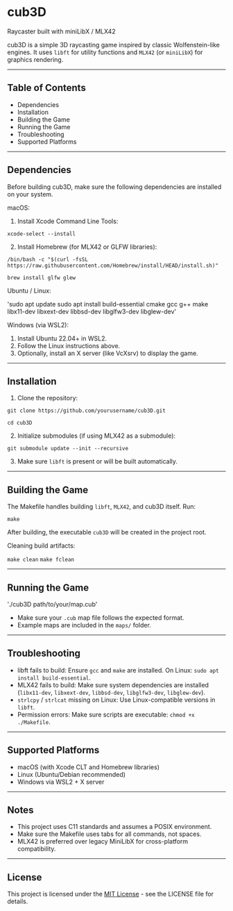 # cub3D
Raycaster built with miniLibX / MLX42

cub3D is a simple 3D raycasting game inspired by classic Wolfenstein-like engines. It uses `libft` for utility functions and `MLX42` (or `miniLibX`) for graphics rendering.

---

## Table of Contents

- Dependencies
- Installation
- Building the Game
- Running the Game
- Troubleshooting
- Supported Platforms

---

## Dependencies

Before building cub3D, make sure the following dependencies are installed on your system.

macOS:

1. Install Xcode Command Line Tools:

`xcode-select --install`

2. Install Homebrew (for MLX42 or GLFW libraries):

`/bin/bash -c "$(curl -fsSL https://raw.githubusercontent.com/Homebrew/install/HEAD/install.sh)"`

`brew install glfw glew`

Ubuntu / Linux:

'sudo apt update
sudo apt install build-essential cmake gcc g++ make libx11-dev libxext-dev libbsd-dev libglfw3-dev libglew-dev'

Windows (via WSL2):

1. Install Ubuntu 22.04+ in WSL2.
2. Follow the Linux instructions above.
3. Optionally, install an X server (like VcXsrv) to display the game.

---

## Installation

1. Clone the repository:

`git clone https://github.com/yourusername/cub3D.git`

`cd cub3D`

2. Initialize submodules (if using MLX42 as a submodule):

`git submodule update --init --recursive`

3. Make sure `libft` is present or will be built automatically.

---

## Building the Game

The Makefile handles building `libft`, `MLX42`, and cub3D itself. Run:

`make`

After building, the executable `cub3D` will be created in the project root.

Cleaning build artifacts:

`make clean`
`make fclean`

---

## Running the Game

'./cub3D path/to/your/map.cub'

- Make sure your `.cub` map file follows the expected format.  
- Example maps are included in the `maps/` folder.

---

## Troubleshooting

- libft fails to build: Ensure `gcc` and `make` are installed. On Linux: `sudo apt install build-essential`.
- MLX42 fails to build: Make sure system dependencies are installed (`libx11-dev`, `libxext-dev`, `libbsd-dev`, `libglfw3-dev`, `libglew-dev`).
- `strlcpy` / `strlcat` missing on Linux: Use Linux-compatible versions in `libft`.
- Permission errors: Make sure scripts are executable: `chmod +x ./Makefile`.

---

## Supported Platforms

- macOS (with Xcode CLT and Homebrew libraries)  
- Linux (Ubuntu/Debian recommended)  
- Windows via WSL2 + X server

---

## Notes

- This project uses C11 standards and assumes a POSIX environment.  
- Make sure the Makefile uses tabs for all commands, not spaces.  
- MLX42 is preferred over legacy MiniLibX for cross-platform compatibility.

---

## License

This project is licensed under the [MIT License](LICENSE.txt) - see the LICENSE file for details.
